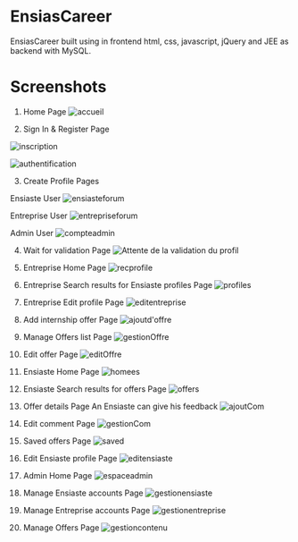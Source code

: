 # EnsiasCareer
EnsiasCareer built using in frontend html, css, javascript, jQuery and JEE as backend with MySQL.

# Screenshots
1. Home Page
![accueil](https://user-images.githubusercontent.com/75782444/139751941-07d750f7-8024-4a04-a863-3c3a9d838307.png)

2. Sign In & Register Page

![inscription](https://user-images.githubusercontent.com/75782444/139752244-c9ebd4de-34af-47d5-96b2-7e64106299c9.png)

![authentification](https://user-images.githubusercontent.com/75782444/139752080-285d4f0c-1ec8-4e50-b388-5ab789974eef.png)

3. Create Profile Pages

Ensiaste User
![ensiasteforum](https://user-images.githubusercontent.com/75782444/139752573-121a88f2-860b-4bfa-953c-4724812ff7c5.png)

Entreprise User
![entrepriseforum](https://user-images.githubusercontent.com/75782444/139752609-c232f810-b4b7-4add-b04b-d8605c8164e6.png)

Admin User
![compteadmin](https://user-images.githubusercontent.com/75782444/139752722-c4361521-298d-4239-8236-81cca5d15252.png)

4. Wait for validation Page
![Attente de la validation du profil](https://user-images.githubusercontent.com/75782444/139752810-398a9c19-bb2d-431f-98d9-dea0da8ce4be.png)

5. Entreprise Home Page
![recprofile](https://user-images.githubusercontent.com/75782444/139753010-6ac5d1a8-3247-4fa1-9e04-b80ef4384307.png)

6. Entreprise Search results for Ensiaste profiles Page
 ![profiles](https://user-images.githubusercontent.com/75782444/139753162-3021f46c-37da-4a75-adb5-29ac731d7ed5.png)

7. Entreprise Edit profile Page
![editentreprise](https://user-images.githubusercontent.com/75782444/139753241-43da9651-5b06-4630-9bd7-87156e328acd.png)

8. Add internship offer Page
![ajoutd'offre](https://user-images.githubusercontent.com/75782444/139753409-61786938-de44-4ea8-b59b-1560dbecb9f5.png)

9. Manage Offers list Page
![gestionOffre](https://user-images.githubusercontent.com/75782444/139753496-56dd5712-09e1-46c3-a2b3-3c27992b79e7.png)

10. Edit offer Page
![editOffre](https://user-images.githubusercontent.com/75782444/139753531-d9e96642-9cf5-4c57-8152-63fae781870f.png)

11. Ensiaste Home Page
![homees](https://user-images.githubusercontent.com/75782444/139755500-01449a7c-df30-45ef-bb3c-b9e7080c1d5c.png)

12. Ensiaste Search results for offers Page
![offers](https://user-images.githubusercontent.com/75782444/139755611-0b3f17a5-5b89-4bf2-a332-8cc0391fae6c.png)

13. Offer details Page
An Ensiaste can give his feedback
![ajoutCom](https://user-images.githubusercontent.com/75782444/139755710-25c05c36-0568-4ab7-8e08-03484921940f.png)

14. Edit comment Page
![gestionCom](https://user-images.githubusercontent.com/75782444/139756452-89191c4e-c014-4643-a6fc-6c78b2f6a689.png)

15. Saved offers Page
 ![saved](https://user-images.githubusercontent.com/75782444/139756526-1ad79c72-16cb-43d7-9942-9f4d6ece5510.png)

16. Edit Ensiaste profile Page
![editensiaste](https://user-images.githubusercontent.com/75782444/139756583-468a4778-d487-44c4-825e-06e763b0f6ab.png)

17. Admin Home Page
![espaceadmin](https://user-images.githubusercontent.com/75782444/139756650-fea15f5f-cfba-4402-a6fd-c00376f51d7d.png)

18. Manage Ensiaste accounts Page
![gestionensiaste](https://user-images.githubusercontent.com/75782444/139756732-2297595e-a001-4f58-bc26-ee5d9feb485f.png)

19. Manage Entreprise accounts Page
![gestionentreprise](https://user-images.githubusercontent.com/75782444/139756769-d8dc2002-08bc-4167-ae08-cbe470821b1d.png)

20. Manage Offers Page
![gestioncontenu](https://user-images.githubusercontent.com/75782444/139756830-4123e28d-3099-486d-8654-6534a85d4e18.png)


